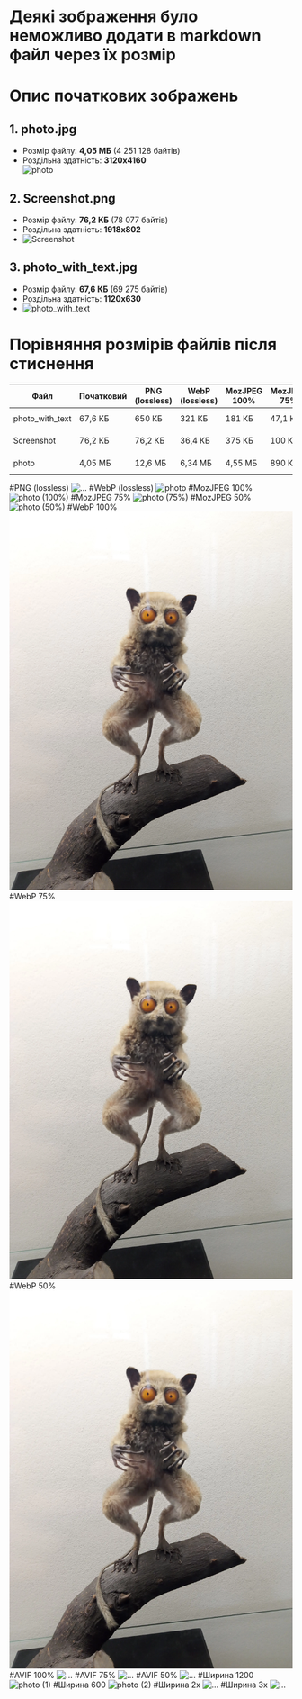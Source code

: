 # Деякі зображення було неможливо додати в markdown файл через їх розмір
# Опис початкових зображень

## 1. photo.jpg
- Розмір файлу: **4,05 МБ** (4 251 128 байтів)  
- Роздільна здатність: **3120x4160**  
![photo](https://github.com/user-attachments/assets/673981e0-6a40-4cd2-aeb8-f7e00b24b6bf)


## 2. Screenshot.png
- Розмір файлу: **76,2 КБ** (78 077 байтів)  
- Роздільна здатність: **1918x802**  
- ![Screenshot](https://github.com/user-attachments/assets/c8bd96e3-7373-481a-bdab-e6e9a7a2e972)


## 3. photo_with_text.jpg
- Розмір файлу: **67,6 КБ** (69 275 байтів)  
- Роздільна здатність: **1120x630**
- ![photo_with_text](https://github.com/user-attachments/assets/6615b145-d4b9-4c90-9925-6b1f6e33a070)


# Порівняння розмірів файлів після стиснення

| Файл              | Початковий     | PNG (lossless) | WebP (lossless) | MozJPEG 100% | MozJPEG 75% | MozJPEG 50% | WebP 100% | WebP 75% | WebP 50% | AVIF 100% | AVIF 75% | AVIF 50% | Ширина 1200 | Ширина 600 | Ширина 2х | Ширина 3х |
|-------------------|----------------|----------------|-----------------|--------------|-------------|-------------|-----------|----------|----------|-----------|----------|----------|--------------|-------------|------------|------------|
| photo_with_text   | 67,6 КБ        | 650 КБ         | 321 КБ          | 181 КБ       | 47,1 КБ     | 28,6 КБ     | 133 КБ    | 35,8 КБ  | 27,9 КБ  | 118 КБ    | 46,9 КБ  | 23,7 КБ  | 1,20 МБ      | 600 КБ      | 8,10 МБ     | 18,2 МБ     |
| Screenshot        | 76,2 КБ        | 76,2 КБ        | 36,4 КБ         | 375 КБ       | 100 КБ      | 67,8 КБ     | 92,8 КБ   | 44,5 КБ  | 36,6 КБ  | 34,4 КБ   | 15,9 КБ  | 10,4 КБ  | 890 КБ       | 445 КБ      | 2,70 МБ     | 5,40 МБ     |
| photo             | 4,05 МБ        | 12,6 МБ        | 6,34 МБ         | 4,55 МБ      | 890 КБ      | 514 КБ      | 3,57 МБ   | 700 КБ   | 464 КБ   | 3,34 МБ   | 1,02 МБ  | 376 КБ   | 3,87 МБ      | 1,94 МБ     | 8,10 МБ     | 18,2 МБ     |


#PNG (lossless)
<img src="photo.png" alt="..." >
#WebP (lossless)
![photo](https://github.com/user-attachments/assets/64b97e9c-43c9-4a1c-aa52-9db4e8d918af)
#MozJPEG 100%
![photo (100%)](https://github.com/user-attachments/assets/bb41af84-359e-411a-88e6-3de8349212e8)
#MozJPEG 75%
![photo (75%)](https://github.com/user-attachments/assets/c4a0b9ab-1381-4808-b6d0-952dfc6eb41c)
#MozJPEG 50%
![photo (50%)](https://github.com/user-attachments/assets/29d2da3e-5481-4fdd-a6a3-908dea2940ab)
#WebP 100%
<img src="photo (1).webp" alt="..." >
#WebP 75%
<img src="photo (2).webp" alt="..." >
#WebP 50%
<img src="photo (3).webp" alt="..." >
#AVIF 100% 
<img src="photo.avif" alt="..." >
#AVIF 75%
<img src="photo (1).avif" alt="..." >
#AVIF 50%
<img src="photo (2).avif" alt="..." >
#Ширина 1200
![photo (1)](https://github.com/user-attachments/assets/628dd260-ac78-4bc6-9ce1-2fc4c7fa5a28)
#Ширина 600
![photo (2)](https://github.com/user-attachments/assets/ceda9574-4409-4694-9928-cd3b60c44944)
#Ширина 2х
<img src="photo (3).png" alt="..." >
#Ширина 3х
<img src="photo (1).png" alt="..." >
